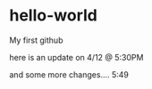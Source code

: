 # hello-world
My first github 


here is an update on 4/12 @ 5:30PM


and some more changes.... 5:49
